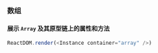 ### 数组

#### 展示 `Array` 及其原型链上的属性和方法

<!--start-code-->

```js
ReactDOM.render(<Instance container="array" />)
```

<!--end-code-->
